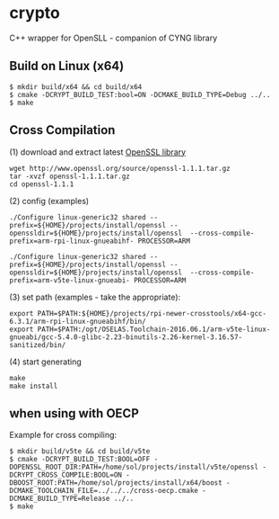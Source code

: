 # crypto
C++ wrapper for OpenSLL - companion of CYNG library


## Build on Linux (x64)

```
$ mkdir build/x64 && cd build/x64
$ cmake -DCRYPT_BUILD_TEST:bool=ON -DCMAKE_BUILD_TYPE=Debug ../..
$ make
```

## Cross Compilation

(1) download and extract latest [OpenSSL library](http://www.openssl.org/source/openssl-1.1.1.tar.gz)

```
wget http://www.openssl.org/source/openssl-1.1.1.tar.gz
tar -xvzf openssl-1.1.1.tar.gz
cd openssl-1.1.1
```


(2) config (examples)

```
./Configure linux-generic32 shared --prefix=${HOME}/projects/install/openssl --openssldir=${HOME}/projects/install/openssl  --cross-compile-prefix=arm-rpi-linux-gnueabihf- PROCESSOR=ARM

./Configure linux-generic32 shared --prefix=${HOME}/projects/install/openssl --openssldir=${HOME}/projects/install/openssl  --cross-compile-prefix=arm-v5te-linux-gnueabi- PROCESSOR=ARM
```


(3) set path (examples - take the appropriate):

```
export PATH=$PATH:${HOME}/projects/rpi-newer-crosstools/x64-gcc-6.3.1/arm-rpi-linux-gnueabihf/bin/
export PATH=$PATH:/opt/OSELAS.Toolchain-2016.06.1/arm-v5te-linux-gnueabi/gcc-5.4.0-glibc-2.23-binutils-2.26-kernel-3.16.57-sanitized/bin/
```


(4) start generating

```
make
make install
```

## when using with OECP 

Example for cross compiling:

```
$ mkdir build/v5te && cd build/v5te
$ cmake -DCRYPT_BUILD_TEST:BOOL=OFF -DOPENSSL_ROOT_DIR:PATH=/home/sol/projects/install/v5te/openssl -DCRYPT_CROSS_COMPILE:BOOL=ON -DBOOST_ROOT:PATH=/home/sol/projects/install/x64/boost -DCMAKE_TOOLCHAIN_FILE=../../../cross-oecp.cmake -DCMAKE_BUILD_TYPE=Release ../..
$ make
```
